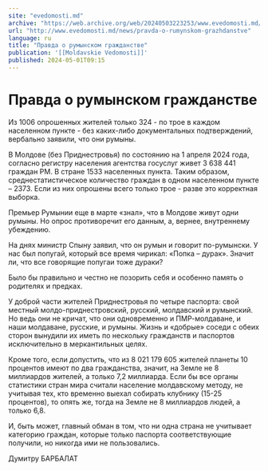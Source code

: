 ```yaml
---
site: "evedomosti.md"
archive: "https://web.archive.org/web/20240503223253/www.evedomosti.md/news/pravda-o-rumynskom-grazhdanstve"
url: "http://www.evedomosti.md/news/pravda-o-rumynskom-grazhdanstve"
language: ru
title: "Правда о румынском гражданстве"
publication: '[[Moldavskie Vedomosti]]'
published: 2024-05-01T09:15
---
```


# Правда о румынском гражданстве

Из 1006 опрошенных жителей только 324 - по трое в каждом населенном пункте - без каких-либо документальных подтверждений, вербально заявили, что они румыны.

В Молдове (без Приднестровья) по состоянию на 1 апреля 2024 года, согласно регистру населения агентства госуслуг живет 3 638 441 граждан РМ. В стране 1533 населенных пункта. Таким образом, среднестатистическое количество граждан в одном населенном пункте – 2373. Если из них опрошены всего только трое - разве это корректная выборка.

Премьер Румынии еще в марте «знал», что в Молдове живут одни румыны. Но опрос противоречит его данным, а, вернее, внутреннему убеждению.

На днях министр Спыну заявил, что он румын и говорит по-румынски. У нас был попугай, который все время чирикал: «Попка – дурак». Значит ли, что все говорящие попугаи тоже дураки?

Было бы правильно и честно не позорить себя и особенно память о родителях и предках.

У доброй части жителей Приднестровья по четыре паспорта: свой местный молдо-приднестровский, русский, молдавский и румынский. Но ведь они не кричат, что они одновременно и ПМР-молдаване, и наши молдаване, русские, и румыны. Жизнь и «добрые» соседи с обеих сторон вынудили их иметь по нескольку гражданств и паспортов исключительно в меркантильных целях.

Кроме того, если допустить, что из 8 021 179 605 жителей планеты 10 процентов имеют по два гражданства, значит, на Земле не 8 миллиардов жителей, а только 7,2 миллиарда. Если бы все органы статистики стран мира считали население молдавскому методу, не учитывая тех, кто временно выехал собирать клубнику (15-25 процентов), то опять же, тогда на Земле не 8 миллиардов людей, а только 6,8.

И, быть может, главный обман в том, что ни одна страна не учитывает категорию граждан, которые только паспорта соответствующие получили, но никогда ими не пользовались.

Думитру БАРБАЛАТ